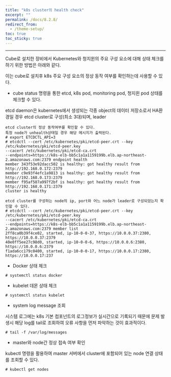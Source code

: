 ```yaml
---
title: "k8s cluster의 health check"
excerpt: ""
permalink: /docs/8.2.8/
redirect_from:
  - /theme-setup/
toc: true
toc_sticky: true
---
```


---
Cube로 설치한 장비에서 Kubernetes와 청지윈의 주요 구성 요소에 대해 상태 체크를 하기 위한 방법은 아래와 같다.

이는 cube로 설치후 k8s 주요 구성 요소의 정상 동작 여부를 확인하는데 사용할 수 있다.



* cube status 명령을 통한 etcd, k8s pod, monitoring pod, 청지윈 pod 상태를 체크할 수 있다.

etcd daemon은 kubernetes에서 생성되는 각종 object의 데이터 저장소로서 HA환경일 경우 etcd cluster로 구성(최소 3대)되며, leader

```
etcd cluster의 정상 동작여부를 확인할 수 있다.
특정 node가 unhealth상태일 경우 해당 메시지가 출력된다.
# export ETCDCTL_API=3
# etcdctl --cert /etc/kubernetes/pki/etcd-peer.crt --key /etc/kubernetes/pki/etcd-peer.key
--cacert /etc/kubernetes/pki/etcd-ca.crt
--endpoints=https://k8s-elb-bb5c1a1a1159199b.elb.ap-northeast-2.amazonaws.com:2379 endpoint health
member 343f53e92dacc502 is healthy: got healthy result from http://192.168.0.172:2379
member c9e93f4efc1a9813 is healthy: got healthy result from http://192.168.0.173:2379
member f95af587a997f2bf is healthy: got healthy result from http://192.168.0.171:2379
cluster is healthy

etcd cluster를 구성하는 node의 ip, port와 어느 node가 leader로 구성되었는지 확인할 수 있다.
# etcdctl --cert /etc/kubernetes/pki/etcd-peer.crt --key /etc/kubernetes/pki/etcd-peer.key
--cacert /etc/kubernetes/pki/etcd-ca.crt
--endpoints=https://k8s-elb-bb5c1a1a1159199b.elb.ap-northeast-2.amazonaws.com:2379 member list
2ff8ca0b39f4ce02, started, ip-10-0-0-37, https://10.0.0.37:2380, https://10.0.0.37:2379
40e0ff5ee27c98d0, started, ip-10-0-0-6, https://10.0.0.6:2380, https://10.0.0.6:2379
f1ada6cc179c0400, started, ip-10-0-0-17, https://10.0.0.17:2380, https://10.0.0.17:237
```

* Docker 상태 체크

```
# systemctl status docker
```

* kubelet 데몬 상태 체크

```
# systemctl status kubelet
```

* system log message 조회

시스템 로그에는 k8s 기본 컴포넌트의 로그정보가 실시간으로 기록되기 때문에 문제 발생시 해당 log를 tail로 조회하여 오류 사항을 먼저 파악하는 것이 효과적이다.

```
# tail -f /var/log/messages
```

* master와 node간 정상 접속 여부 확인

kubectl 명령을 활용하여 master 서버에서 cluster에 포함되어 있는 node 연결 상태를 조회할 수 있다.

```
# kubectl get nodes
```
